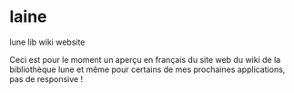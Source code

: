 # laine
lune lib wiki website

Ceci est pour le moment un aperçu en français du site web du wiki de la bibliothèque lune et même pour certains de mes prochaines applications, pas de responsive !
